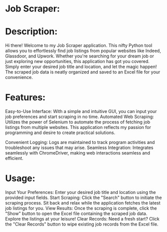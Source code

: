 # Job Scraper:

# Description:

Hi there! Welcome to my Job Scraper application. This nifty Python tool allows you to effortlessly find job listings from popular websites like Indeed, Glassdoor, and Upwork. Whether you're searching for your dream job or just exploring new opportunities, this application has got you covered. Simply enter your desired job title and location, and let the magic happen! The scraped job data is neatly organized and saved to an Excel file for your convenience.

# Features:

Easy-to-Use Interface: With a simple and intuitive GUI, you can input your job preferences and start scraping in no time.
Automated Web Scraping: Utilizes the power of Selenium to automate the process of fetching job listings from multiple websites.
This application reflects my passion for programming and desire to create practical solutions.

Convenient Logging: Logs are maintained to track program activities and troubleshoot any issues that may arise.
Seamless Integration: Integrates seamlessly with ChromeDriver, making web interactions seamless and efficient.

# Usage:
Input Your Preferences: Enter your desired job title and location using the provided input fields.
Start Scraping: Click the "Search" button to initiate the scraping process. Sit back and relax while the application fetches the latest job listings for you.
View Results: Once the scraping is complete, click the "Show" button to open the Excel file containing the scraped job data. Explore the listings at your leisure!
Clear Records: Need a fresh start? Click the "Clear Records" button to wipe existing job records from the Excel file.
